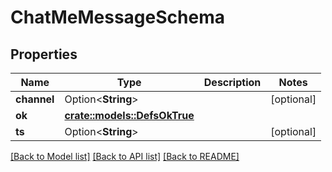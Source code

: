 # ChatMeMessageSchema

## Properties

Name | Type | Description | Notes
------------ | ------------- | ------------- | -------------
**channel** | Option<**String**> |  | [optional]
**ok** | [**crate::models::DefsOkTrue**](defs_ok_true.md) |  | 
**ts** | Option<**String**> |  | [optional]

[[Back to Model list]](../README.md#documentation-for-models) [[Back to API list]](../README.md#documentation-for-api-endpoints) [[Back to README]](../README.md)


